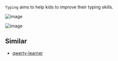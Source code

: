 `Typing` aims to help kids to improve their typing skills.

![image](https://github.com/LinuxSuRen/typing/assets/1450685/2ebcfbfd-11ca-47f2-a7e9-fb9c5cc0024c)

![image](https://github.com/LinuxSuRen/typing/assets/1450685/8a4c02a7-1070-4e2f-a143-416edc123efd)

## Similar

* [qwerty-learner](https://github.com/RealKai42/qwerty-learner)
